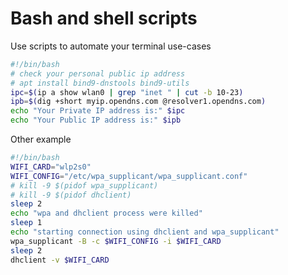 # Bash and shell scripts

Use scripts to automate your terminal use-cases 

```Bash
#!/bin/bash 
# check your personal public ip address 
# apt install bind9-dnstools bind9-utils 
ipc=$(ip a show wlan0 | grep "inet " | cut -b 10-23) 
ipb=$(dig +short myip.opendns.com @resolver1.opendns.com)
echo "Your Private IP address is:" $ipc
echo "Your Public IP address is:" $ipb
```

Other example 

```bash 
#!/bin/bash
WIFI_CARD="wlp2s0"
WIFI_CONFIG="/etc/wpa_supplicant/wpa_supplicant.conf"
# kill -9 $(pidof wpa_supplicant)
# kill -9 $(pidof dhclient)
sleep 2
echo "wpa and dhclient process were killed"
sleep 1 
echo "starting connection using dhclient and wpa_supplicant"
wpa_supplicant -B -c $WIFI_CONFIG -i $WIFI_CARD
sleep 2
dhclient -v $WIFI_CARD
```



